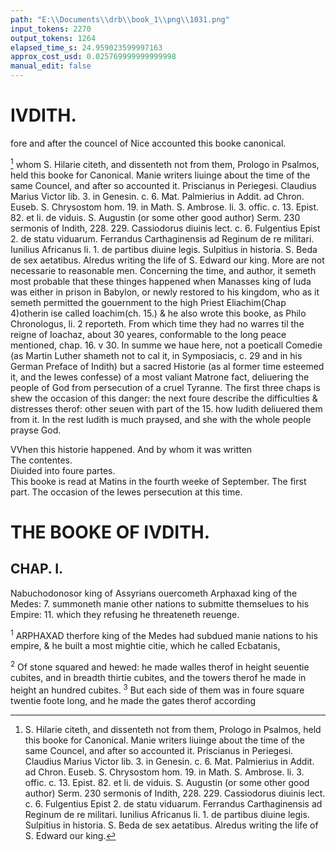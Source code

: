 ```yaml
---
path: "E:\\Documents\\drb\\book_1\\png\\1031.png"
input_tokens: 2270
output_tokens: 1264
elapsed_time_s: 24.959023599997163
approx_cost_usd: 0.025769999999999998
manual_edit: false
---
```

# IVDITH.

<aside>fore and after the councel of Nice accounted this booke canonical.</aside>

[^1] whom S. Hilarie citeth, and dissenteth not from them, Prologo in Psalmos, held this booke for Canonical. Manie writers liuinge about the time of the same Councel, and after so accounted it. Priscianus in Periegesi. Claudius Marius Victor lib. 3. in Genesin. c. 6. Mat. Palmierius in Addit. ad Chron. Euseb. S. Chrysostom hom. 19. in Math. S. Ambrose. li. 3. offic. c. 13. Epist. 82. et li. de viduis. S. Augustin (or some other good author) Serm. 230 sermonis of Indith, 228. 229. Cassiodorus diuinis lect. c. 6. Fulgentius Epist 2. de statu viduarum. Ferrandus Carthaginensis ad Reginum de re militari. Iunilius Africanus li. 1. de partibus diuine legis. Sulpitius in historia. S. Beda de sex aetatibus. Alredus writing the life of S. Edward our king. More are not necessarie to reasonable men. Concerning the time, and author, it semeth most probable that these thinges happened when Manasses king of Iuda was either in prison in Babylon, or newly restored to his kingdom, who as it semeth permitted the gouernment to the high Priest Eliachim(Chap 4)otherin ise called Ioachim(ch. 15.) & he also wrote this booke, as Philo Chronologus, li. 2 reporteth. From which time they had no warres til the reigne of Ioachaz, about 30 yeares, conformable to the long peace mentioned, chap. 16. v 30. In summe we haue here, not a poeticall Comedie (as Martin Luther shameth not to cal it, in Symposiacis, c. 29 and in his German Preface of Indith) but a sacred Historie (as al former time esteemed it, and the Iewes confesse) of a most valiant Matrone fact, deliuering the people of God from persecution of a cruel Tyranne. The first three chaps is shew the occasion of this danger: the next foure describe the difficulties & distresses therof: other seuen with part of the 15. how Iudith deliuered them from it. In the rest Iudith is much praysed, and she with the whole people prayse God.

<aside>VVhen this historie happened.
And by whom it was written</aside>

<aside>The contentes.</aside>

<aside>Diuided into foure partes.</aside>

<aside>This booke is read at Matins in the fourth weeke of September.
The first part.
The occasion of the Iewes persecution at this time.</aside>

# THE BOOKE OF IVDITH.

## CHAP. I.

Nabuchodonosor king of Assyrians ouercometh Arphaxad king of the Medes: 7. summoneth manie other nations to submitte themselues to his Empire: 11. which they refusing he threateneth reuenge.

<sup>1</sup> ARPHAXAD therfore king of the Medes had subdued manie nations to his empire, & he built a most mightie citie, which he called Ecbatanis,

<sup>2</sup> Of stone squared and hewed: he made walles therof in height seuentie cubites, and in breadth thirtie cubites, and the towers therof he made in height an hundred cubites. <sup>3</sup> But each side of them was in foure square twentie foote long, and he made the gates therof according

[^1]: S. Hilarie citeth, and dissenteth not from them, Prologo in Psalmos, held this booke for Canonical. Manie writers liuinge about the time of the same Councel, and after so accounted it. Priscianus in Periegesi. Claudius Marius Victor lib. 3. in Genesin. c. 6. Mat. Palmierius in Addit. ad Chron. Euseb. S. Chrysostom hom. 19. in Math. S. Ambrose. li. 3. offic. c. 13. Epist. 82. et li. de viduis. S. Augustin (or some other good author) Serm. 230 sermonis of Indith, 228. 229. Cassiodorus diuinis lect. c. 6. Fulgentius Epist 2. de statu viduarum. Ferrandus Carthaginensis ad Reginum de re militari. Iunilius Africanus li. 1. de partibus diuine legis. Sulpitius in historia. S. Beda de sex aetatibus. Alredus writing the life of S. Edward our king.